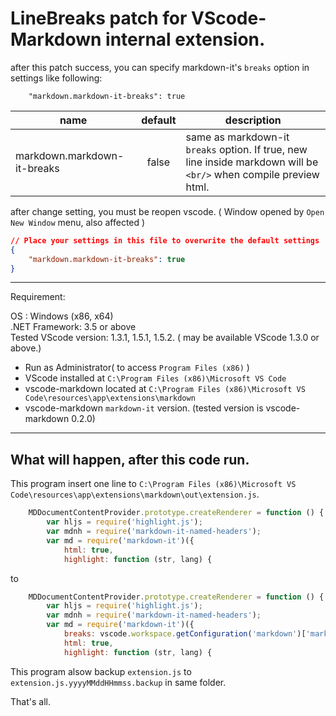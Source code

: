 # LineBreaks patch for VScode-Markdown internal extension.

after this patch success, you can specify markdown-it's `breaks` option in settings like following:

```
    "markdown.markdown-it-breaks": true
```

|name|default|description|
|-----|:-:|-------------|
|markdown.markdown-it-breaks|false|same as markdown-it `breaks` option. If true, new line inside markdown will be `<br/>` when compile  preview html.|

after change setting, you must be reopen vscode. ( Window opened by `Open New Window` menu, also affected )

```json
// Place your settings in this file to overwrite the default settings
{
    "markdown.markdown-it-breaks": true
}
```

---

Requirement:

OS : Windows (x86, x64)  
.NET Framework: 3.5 or above  
Tested VScode version: 1.3.1, 1.5.1, 1.5.2. ( may be available VScode 1.3.0 or above.)  


* Run as Administrator( to access `Program Files (x86)` )
* VScode installed at `C:\Program Files (x86)\Microsoft VS Code`
* vscode-markdown located at `C:\Program Files (x86)\Microsoft VS Code\resources\app\extensions\markdown`
* vscode-markdown `markdown-it` version. (tested version is vscode-markdown 0.2.0)

---

## What will happen, after this code run.

This program insert one line to `C:\Program Files (x86)\Microsoft VS Code\resources\app\extensions\markdown\out\extension.js`.

```js
    MDDocumentContentProvider.prototype.createRenderer = function () {
        var hljs = require('highlight.js');
        var mdnh = require('markdown-it-named-headers');
        var md = require('markdown-it')({
            html: true,
            highlight: function (str, lang) {
```
to
```js
    MDDocumentContentProvider.prototype.createRenderer = function () {
        var hljs = require('highlight.js');
        var mdnh = require('markdown-it-named-headers');
        var md = require('markdown-it')({
            breaks: vscode.workspace.getConfiguration('markdown')['markdown-it-breaks']||false,
            html: true,
            highlight: function (str, lang) {
```

This program alsow backup `extension.js` to `extension.js.yyyyMMddHHmmss.backup` in same folder.

That's all.
